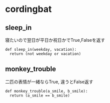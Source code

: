 # cordingbat

## sleep_in 

寝たいので翌日が平日か祝日かでTrue,Falseを返す

```
def sleep_in(weekday, vacation):
  return (not weekday or vacation)
```

## monkey_trouble

二匹の表情が一緒ならTrue, 違うとFalse返す

```
def monkey_trouble(a_smile, b_smile):
  return (a_smile == b_smile)
```



